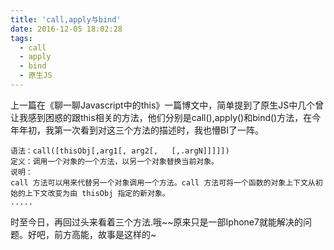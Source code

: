 ```yaml
---
title: 'call,apply与bind'
date: 2016-12-05 18:02:28
tags:
  - call
  - apply
  - bind
  - 原生JS
---
```

上一篇在《聊一聊Javascript中的this》一篇博文中，简单提到了原生JS中几个曾让我感到困惑的跟this相关的方法，他们分别是call(),apply()和bind()方法，在今年年初，我第一次看到对这三个方法的描述时，我也懵BI了一阵。
```
语法：call([thisObj[,arg1[, arg2[,   [,.argN]]]]]) 
定义：调用一个对象的一个方法，以另一个对象替换当前对象。 
说明： 
call 方法可以用来代替另一个对象调用一个方法。call 方法可将一个函数的对象上下文从初始的上下文改变为由 thisObj 指定的新对象。 
.....
```
时至今日，再回过头来看着三个方法.哦~~原来只是一部Iphone7就能解决的问题。好吧，前方高能，故事是这样的~
<!-- more -->


